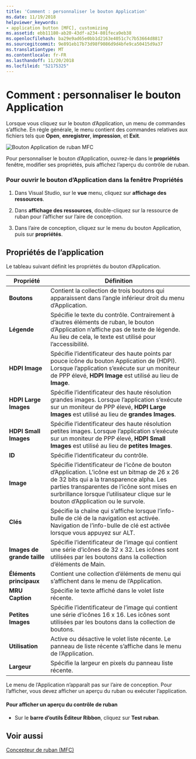```yaml
---
title: 'Comment : personnaliser le bouton Application'
ms.date: 11/19/2018
helpviewer_keywords:
- application button [MFC], customizing
ms.assetid: ebb11180-ab20-43df-a234-801feca9eb38
ms.openlocfilehash: ba29e9ad65e0bb1d2163e4051c7c7b53664d8817
ms.sourcegitcommit: 9e891eb17b73d98f9086d9d4bfe9ca50415d9a37
ms.translationtype: MT
ms.contentlocale: fr-FR
ms.lasthandoff: 11/20/2018
ms.locfileid: "52175325"
---
```

# <a name="how-to-customize-the-application-button"></a>Comment : personnaliser le bouton Application

Lorsque vous cliquez sur le bouton d’Application, un menu de commandes s’affiche. En règle générale, le menu contient des commandes relatives aux fichiers tels que **Open**, **enregistrer**, **impression**, et **Exit**.

![Bouton Application de ruban MFC](../mfc/media/application_button.png "bouton Application de ruban MFC")

Pour personnaliser le bouton d’Application, ouvrez-le dans le **propriétés** fenêtre, modifier ses propriétés, puis affichez l’aperçu du contrôle de ruban.

### <a name="to-open-the-application-button-in-the-properties-window"></a>Pour ouvrir le bouton d’Application dans la fenêtre Propriétés

1. Dans Visual Studio, sur le **vue** menu, cliquez sur **affichage des ressources**.

1. Dans **affichage des ressources**, double-cliquez sur la ressource de ruban pour l’afficher sur l’aire de conception.

1. Dans l’aire de conception, cliquez sur le menu du bouton Application, puis sur **propriétés**.

## <a name="application-button-properties"></a>Propriétés de l’application

Le tableau suivant définit les propriétés du bouton d’Application.

|Propriété|Définition|
|--------------|----------------|
|**Boutons**|Contient la collection de trois boutons qui apparaissent dans l’angle inférieur droit du menu d’Application.|
|**Légende**|Spécifie le texte du contrôle. Contrairement à d’autres éléments de ruban, le bouton d’Application n’affiche pas de texte de légende. Au lieu de cela, le texte est utilisé pour l’accessibilité.|
|**HDPI Image**|Spécifie l’identificateur des haute points par pouce icône du bouton Application de (HDPI). Lorsque l’application s’exécute sur un moniteur de PPP élevé, **HDPI Image** est utilisé au lieu de **Image**.|
|**HDPI Large Images**|Spécifie l’identificateur des haute résolution grandes images. Lorsque l’application s’exécute sur un moniteur de PPP élevé, **HDPI Large Images** est utilisé au lieu de **grandes Images**.|
|**HDPI Small Images**|Spécifie l’identificateur des haute résolution petites images. Lorsque l’application s’exécute sur un moniteur de PPP élevé, **HDPI Small Images** est utilisé au lieu de **petites Images**.|
|**ID**|Spécifie l’identificateur du contrôle.|
|**Image**|Spécifie l’identificateur de l’icône de bouton d’Application. L’icône est un bitmap de 26 x 26 de 32 bits qui a la transparence alpha. Les parties transparentes de l’icône sont mises en surbrillance lorsque l’utilisateur clique sur le bouton d’Application ou le survole.|
|**Clés**|Spécifie la chaîne qui s’affiche lorsque l’info-bulle de clé de la navigation est activée. Navigation de l’info-bulle de clé est activée lorsque vous appuyez sur ALT.|
|**Images de grande taille**|Spécifie l’identificateur de l’image qui contient une série d’icônes de 32 x 32. Les icônes sont utilisées par les boutons dans la collection d’éléments de Main.|
|**Éléments principaux**|Contient une collection d’éléments de menu qui s’affichent dans le menu de l’Application.|
|**MRU Caption**|Spécifie le texte affiché dans le volet liste récente.|
|**Petites Images**|Spécifie l’identificateur de l’image qui contient une série d’icônes 16 x 16. Les icônes sont utilisées par les boutons dans la collection de boutons.|
|**Utilisation**|Active ou désactive le volet liste récente. Le panneau de liste récente s’affiche dans le menu de l’Application.|
|**Largeur**|Spécifie la largeur en pixels du panneau liste récente.|

Le menu de l’Application n’apparaît pas sur l’aire de conception. Pour l’afficher, vous devez afficher un aperçu du ruban ou exécuter l’application.

#### <a name="to-preview-the-ribbon-control"></a>Pour afficher un aperçu du contrôle de ruban

- Sur le **barre d’outils Éditeur Ribbon**, cliquez sur **Test ruban**.

## <a name="see-also"></a>Voir aussi

[Concepteur de ruban (MFC)](../mfc/ribbon-designer-mfc.md)
